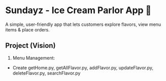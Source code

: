 # Sundayz - Ice Cream Parlor App 🍦
A simple, user-friendly app that lets customers explore flavors, view menu items &amp; place orders.

## Project (Vision)
1. Menu Management:
- Create getHome.py, getAllFlavor.py, addFlavor.py, updateFlavor.py, deleteFlavor.py, searchFlavor.py
